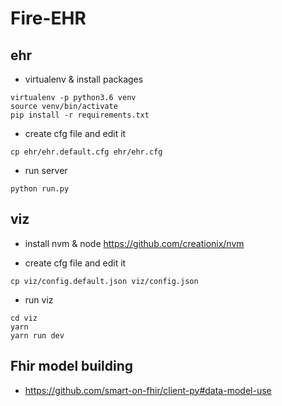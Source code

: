 # Fire-EHR

## ehr

- virtualenv & install packages

```
virtualenv -p python3.6 venv
source venv/bin/activate
pip install -r requirements.txt
```

- create cfg file and edit it

```
cp ehr/ehr.default.cfg ehr/ehr.cfg
```

- run server

```
python run.py
```

## viz

- install nvm & node
  https://github.com/creationix/nvm

- create cfg file and edit it

```
cp viz/config.default.json viz/config.json
```

- run viz

```
cd viz
yarn
yarn run dev
```

## Fhir model building

- https://github.com/smart-on-fhir/client-py#data-model-use

